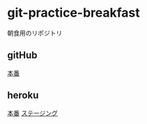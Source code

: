 # git-practice-breakfast
朝食用のリポジトリ

## gitHub
[本番](https://matsuo-y.github.io/git-practice-breakfast/)

## heroku
[本番](https://git-practice-breakfast.herokuapp.com/)
[ステージング](https://staging-git-practice-breakfast.herokuapp.com/)
